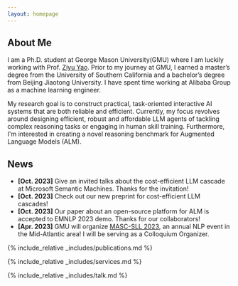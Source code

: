 ```yaml
---
layout: homepage
---
```


## About Me

I am a Ph.D. student at George Mason University(GMU) where I am luckily working with Prof. [Ziyu Yao](https://ziyuyao.org/). Prior to my journey at GMU, I earned a master’s degree from the University of Southern California and a bachelor’s degree from Beijing Jiaotong University. I have spent time working at Alibaba Group as a machine learning engineer.

 

My research goal is to construct practical, task-oriented interactive AI systems that are both reliable and efficient. Currently, my focus revolves around designing efficient, robust and affordable LLM agents of tackling complex reasoning tasks or engaging in human skill training. Furthermore, I'm interested in creating a novel reasoning benchmark for Augmented Language Models (ALM).


## News
- **[Oct. 2023]** Give an invited talks about the cost-efficient LLM cascade at Microsoft Semantic Machines. Thanks for the invitation!
- **[Oct. 2023]** Check out our new preprint for cost-efficient LLM cascades!
- **[Oct. 2023]** Our paper about an open-source platform for ALM is accepted to EMNLP 2023 demo. Thanks for our collaborators!
- **[Apr. 2023]** GMU will organize [MASC-SLL 2023](https://www.mascsll.org/), an annual NLP event in the Mid-Atlantic area! I will be serving as a Colloquium Organizer.

{% include_relative _includes/publications.md %}

{% include_relative _includes/services.md %}

{% include_relative _includes/talk.md %}
